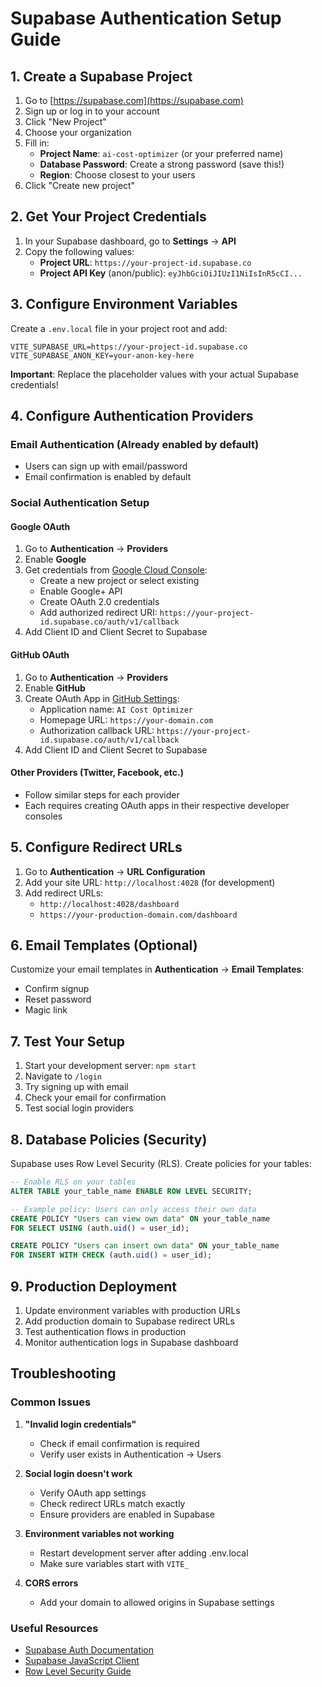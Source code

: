 # Supabase Authentication Setup Guide

## 1. Create a Supabase Project

1. Go to [https://supabase.com](https://supabase.com)
2. Sign up or log in to your account
3. Click "New Project"
4. Choose your organization
5. Fill in:
   - **Project Name**: `ai-cost-optimizer` (or your preferred name)
   - **Database Password**: Create a strong password (save this!)
   - **Region**: Choose closest to your users
6. Click "Create new project"

## 2. Get Your Project Credentials

1. In your Supabase dashboard, go to **Settings** → **API**
2. Copy the following values:
   - **Project URL**: `https://your-project-id.supabase.co`
   - **Project API Key** (anon/public): `eyJhbGciOiJIUzI1NiIsInR5cCI...`

## 3. Configure Environment Variables

Create a `.env.local` file in your project root and add:

```env
VITE_SUPABASE_URL=https://your-project-id.supabase.co
VITE_SUPABASE_ANON_KEY=your-anon-key-here
```

**Important**: Replace the placeholder values with your actual Supabase credentials!

## 4. Configure Authentication Providers

### Email Authentication (Already enabled by default)
- Users can sign up with email/password
- Email confirmation is enabled by default

### Social Authentication Setup

#### Google OAuth
1. Go to **Authentication** → **Providers**
2. Enable **Google**
3. Get credentials from [Google Cloud Console](https://console.cloud.google.com/):
   - Create a new project or select existing
   - Enable Google+ API
   - Create OAuth 2.0 credentials
   - Add authorized redirect URI: `https://your-project-id.supabase.co/auth/v1/callback`
4. Add Client ID and Client Secret to Supabase

#### GitHub OAuth
1. Go to **Authentication** → **Providers**
2. Enable **GitHub**
3. Create OAuth App in [GitHub Settings](https://github.com/settings/applications/new):
   - Application name: `AI Cost Optimizer`
   - Homepage URL: `https://your-domain.com`
   - Authorization callback URL: `https://your-project-id.supabase.co/auth/v1/callback`
4. Add Client ID and Client Secret to Supabase

#### Other Providers (Twitter, Facebook, etc.)
- Follow similar steps for each provider
- Each requires creating OAuth apps in their respective developer consoles

## 5. Configure Redirect URLs

1. Go to **Authentication** → **URL Configuration**
2. Add your site URL: `http://localhost:4028` (for development)
3. Add redirect URLs:
   - `http://localhost:4028/dashboard`
   - `https://your-production-domain.com/dashboard`

## 6. Email Templates (Optional)

Customize your email templates in **Authentication** → **Email Templates**:
- Confirm signup
- Reset password
- Magic link

## 7. Test Your Setup

1. Start your development server: `npm start`
2. Navigate to `/login`
3. Try signing up with email
4. Check your email for confirmation
5. Test social login providers

## 8. Database Policies (Security)

Supabase uses Row Level Security (RLS). Create policies for your tables:

```sql
-- Enable RLS on your tables
ALTER TABLE your_table_name ENABLE ROW LEVEL SECURITY;

-- Example policy: Users can only access their own data
CREATE POLICY "Users can view own data" ON your_table_name
FOR SELECT USING (auth.uid() = user_id);

CREATE POLICY "Users can insert own data" ON your_table_name
FOR INSERT WITH CHECK (auth.uid() = user_id);
```

## 9. Production Deployment

1. Update environment variables with production URLs
2. Add production domain to Supabase redirect URLs
3. Test authentication flows in production
4. Monitor authentication logs in Supabase dashboard

## Troubleshooting

### Common Issues

1. **"Invalid login credentials"**
   - Check if email confirmation is required
   - Verify user exists in Authentication → Users

2. **Social login doesn't work**
   - Verify OAuth app settings
   - Check redirect URLs match exactly
   - Ensure providers are enabled in Supabase

3. **Environment variables not working**
   - Restart development server after adding .env.local
   - Make sure variables start with `VITE_`

4. **CORS errors**
   - Add your domain to allowed origins in Supabase settings

### Useful Resources

- [Supabase Auth Documentation](https://supabase.com/docs/guides/auth)
- [Supabase JavaScript Client](https://supabase.com/docs/reference/javascript/auth-signin)
- [Row Level Security Guide](https://supabase.com/docs/guides/auth/row-level-security) 